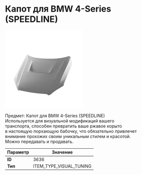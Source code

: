 # Капот для BMW 4-Series (SPEEDLINE)

![Item Image](../img/3636.webp?raw=true)

Предмет: Капот для BMW 4-Series (SPEEDLINE)<br>Используется для визуальной модификаций вашего<br>транспорта, способен превратить ваше ржавое корыто<br>в настоящую порхающую бабочку, что обязательно привлечет<br>внимание прохожих своим уникальным стилем и красотой.<br>Можно передавать и продавать.


| Параметр | Значение |
|----------|----------|
| **ID** | 3636 |
| **Тип** | ITEM_TYPE_VISUAL_TUNING |

